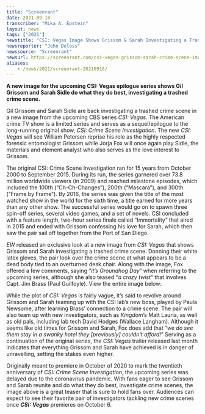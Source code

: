 ```yaml
---
title: "Screenrant"
date: 2021-09-18
transcriber: "Mika A. Epstein"
layout: news
tags: ["2021"]
newstitle: "CSI: Vegas Image Shows Grissom & Sarah Investigating a Trashed Crime Scene"
newsreporter: "John Deloss"
newssource: "Screenrant"
newsurl: https://screenrant.com/csi-vegas-grissom-sarah-crime-scene-image-tease/
aliases:
    - /news/2021/screenrant-20210918/
---
```


**A new image for the upcoming CSI: Vegas epilogue series shows Gil Grissom and Sarah Sidle do what they do best, investigating a trashed crime scene.**

Gil Grissom and Sarah Sidle are back investigating a trashed crime scene in a new image from the upcoming CBS series _CSI: Vegas_. The American crime TV show is a limited series and serves as a sequel/epilogue to the long-running original show, _CSI: Crime Scene Investigation_. The new _CSI: Vegas_ will see William Petersen reprise his role as the highly respected forensic entomologist Grissom while Jorja Fox will once again play Sidle, the materials and element analyst who also serves as the love interest to Grissom.

The original CSI: Crime Scene Investigation ran for 15 years from October 2000 to September 2015. During its run, the series garnered over 73.8 million worldwide viewers (in 2009) and reached milestone episodes, which included the 100th (“Ch-Ch-Changes”), 200th (“Mascara”), and 300th (“Frame by Frame”). By 2016, the series was given the title of the most watched show in the world for the sixth time, a title earned for more years than any other show. The successful series would go on to spawn three spin-off series, several video games, and a set of novels. CSI concluded with a feature length, two-hour series finale called “Immortality” that aired in 2015 and ended with Grissom confessing his love for Sarah, which then saw the pair sail off together from the Port of San Diego.

_EW_ released an exclusive look at a new image from _CSI: Vegas_ that shows Grissom and Sarah investigating a trashed crime scene. Donning their white latex gloves, the pair look over the crime scene at what appears to be a dead body tied to an overturned desk chair. Along with the image, Fox offered a few comments, saying “_it’s Groundhog Day_” when referring to the upcoming series, although she also teased “_a crazy twist_” that involves Capt. Jim Brass (Paul Guilfoyle). View the entire image below:

While the plot of _CSI: Vegas_ is fairly vague, it’s said to revolve around Grissom and Sarah teaming up with the CSI lab’s new boss, played by Paula Newsome, after learning Brass’ connection to a crime scene. The pair will also team up with new investigators, such as _Kingdom_’s Matt Lauria, as well as old pals, including lab tech David Hodges (Wallace Langham). Although it seems like old times for Grissom and Sarah, Fox does add that “_we do see them stay in a swanky hotel they [previously] couldn't afford!_” Serving as a continuation of the original series, the _CSI: Vegas_ trailer released last month indicates that everything Grissom and Sarah have achieved is in danger of unravelling, setting the stakes even higher.

Originally meant to premiere in October of 2020 to mark the twentieth anniversary of _CSI: Crime Scene Investigation_, the upcoming series was delayed due to the coronavirus pandemic. With fans eager to see Grissom and Sarah reunite and do what they do best, investigate crime scenes, the image above is a great teaser that is sure to hold fans over. Audiences can expect to see their favorite pair of investigators tackling new crime scenes once _**CSI: Vegas**_ premieres on October 6.

